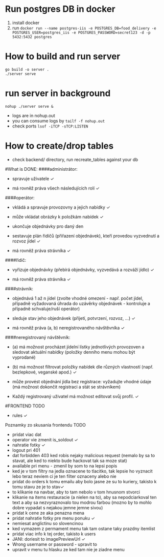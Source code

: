 # Run postgres DB in docker
1. install docker
2. run `docker run --name postgres-iis -e POSTGRES_DB=food_delivery -e POSTGRES_USER=postgres_iis -e POSTGRES_PASSWORD=secret123 -d -p 5432:5432 postgres`

# How to build and run server
```
go build -o server .
./server serve
```

# run server in background
`nohup ./server serve &`
- logs are in nohup.out
- you can consume logs by `tailf -f nohup.out`
- check ports `lsof -iTCP -sTCP:LISTEN`

# How to create/drop tables
- check backend/ directory, run recreate_tables against your db 

#What is DONE:
####administrátor:

- spravuje uživatele ✓

- má rovněž práva všech následujících rolí ✓

####operátor:

- vkládá a spravuje provozovny a jejich nabídky ✓ 

- může vkládat obrázky k položkám nabídek ✓

- ukončuje objednávky pro daný den 

- sestavuje plán řidičů (přiřazení objednávek), kteří provedou vyzvednutí a rozvoz jídel ✓  

- má rovněž práva strávníka ✓

####řidič:

- vyřizuje objednávky (přebírá objednávky, vyzvedává a rozváží jídlo) ✓

- má rovněž práva strávníka ✓

####strávník:

- objednává 1 až n jídel (zvolte vhodné omezení - např. počet jídel, případně vyžadovaná úhrada do uzávěrky objednávek - kontroluje a případně schvaluje/ruší operátor)

- sleduje stav jeho objednávek (přijetí, potvrzení, rozvoz, ...) ✓

- má rovněž práva (a, b) neregistrovaného návštěvníka ✓

####neregistrovaný návštěvník:

- (a) má možnost procházet jídelní lístky jednotlivých provozoven a sledovat aktuální nabídky (položky denního menu mohou být vyprodané)  

- (b) má možnost filtrovat položky nabídek dle různých vlastností (např. bezlepkové, veganské apod.) ✓

- může provést objednání jídla bez registrace: vyžadujte vhodné údaje (má možnost dokončit registraci a stát se strávníkem) 

- Každý registrovaný uživatel má možnost editovat svůj profil. ✓  
 
#FRONTEND TODO
- rules ✓

Poznamky zo skusania frontendu
TODO
- pridat viac dat 
- operator vie zmenit is_soldout ✓
- nahratie fotky ✓
- logout pri 401
- dat forbidden 403 ked robis nejaky malicious request (nemalo by sa to stavat, ale ked to niekto bude hackovat tak sa moze stat)
- available pri menu - zmenil by som to na lepsi popis   
- ked je v tom filtry na jedla oznacene to tlacitko, tak lepsie ho vyznacit lebo teraz neviem ci je ten filter oznaceny alebo nie
- pridat do orders k tomu emailu aby bolo jasne ze su to kuriery, takisto k tomu stavu ze je to stav✓
- to klikanie na navbar, aby to tam nebolo v tom hnusnom stvorci
- klikanie na items restauracie (a nielen na to), aby sa nepodciarkoval ten text a aby sa nezvyraznovalo tou modrou farbou (mozno by to mohlo dobre vypadat s nejakou jemne jemne sivou)
- pridat k cene ze aka penazna mena
- pridat nahratie fotky pre menu ponuku ✓
- nemiesat anglictinu so slovencinou
- ked vymazem z permament menu tak tam ostane taky prazdny itemlist
- pridat viac info k tej order, takisto k users
- JANI: doriesit to imagePreviewUrl ✓
- Wrong username or password - upravit to
- upravit v menu tu hlasku ze ked tam nie je ziadne menu